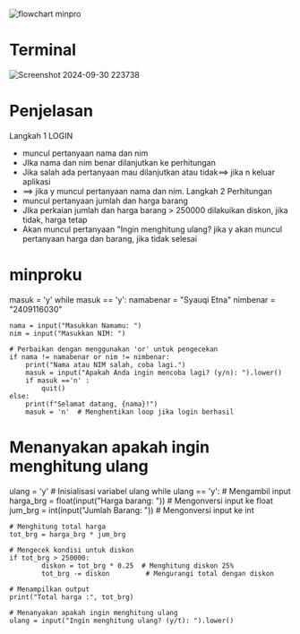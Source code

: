![flowchart minpro](https://github.com/user-attachments/assets/91018ebe-204a-437e-998f-7f80a856b0cf)
# Terminal
![Screenshot 2024-09-30 223738](https://github.com/user-attachments/assets/ce2af43d-dc52-4b43-bc8c-f954c86f8a91)
# Penjelasan
Langkah 1 LOGIN
- muncul pertanyaan nama dan nim
- JIka nama dan nim benar dilanjutkan ke perhitungan
- Jika salah ada pertanyaan mau dilanjutkan atau tidak==> jika n keluar aplikasi
- ==> jika y muncul pertanyaan nama dan nim.
  Langkah 2 Perhitungan
- muncul pertanyaan jumlah dan harga barang
- JIka perkaian jumlah dan harga barang > 250000 dilakuikan diskon, jika tidak, harga tetap
- Akan muncul pertanyaan "Ingin menghitung ulang? jika y akan muncul pertanyaan harga dan barang, jika tidak selesai

# minproku
masuk = 'y'
while masuk == 'y':
    namabenar = "Syauqi Etna"
    nimbenar = "2409116030"
    
    nama = input("Masukkan Namamu: ")
    nim = input("Masukkan NIM: ")
    
    # Perbaikan dengan menggunakan 'or' untuk pengecekan
    if nama != namabenar or nim != nimbenar:
        print("Nama atau NIM salah, coba lagi.")
        masuk = input("Apakah Anda ingin mencoba lagi? (y/n): ").lower()
        if masuk =='n' :
            quit()
    else:
        print(f"Selamat datang, {nama}!")
        masuk = 'n'  # Menghentikan loop jika login berhasil

# Menanyakan apakah ingin menghitung ulang
ulang = 'y'  # Inisialisasi variabel ulang
while ulang == 'y':
    # Mengambil input
    harga_brg = float(input("Harga barang: "))  # Mengonversi input ke float
    jum_brg = int(input("Jumlah Barang: "))      # Mengonversi input ke int

    # Menghitung total harga
    tot_brg = harga_brg * jum_brg

    # Mengecek kondisi untuk diskon
    if tot_brg > 250000:
            diskon = tot_brg * 0.25  # Menghitung diskon 25%
            tot_brg -= diskon         # Mengurangi total dengan diskon

    # Menampilkan output
    print("Total harga :", tot_brg)

    # Menanyakan apakah ingin menghitung ulang
    ulang = input("Ingin menghitung ulang? (y/t): ").lower()


